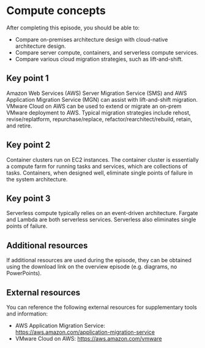 # Compute concepts

After completing this episode, you should be able to:

+ Compare on-premises architecture design with cloud-native architecture design.
+ Compare server compute, containers, and serverless compute services.
+ Compare various cloud migration strategies, such as lift-and-shift.

## Key point 1

Amazon Web Services (AWS) Server Migration Service (SMS) and AWS Application Migration Service (MGN) can assist with lift-and-shift migration. VMware Cloud on AWS can be used to extend or migrate an on-prem VMware deployment to AWS. Typical migration strategies include rehost, revise/replatform, repurchase/replace, refactor/rearchitect/rebuild, retain, and retire.

## Key point 2

Container clusters run on EC2 instances. The container cluster is essentially a compute farm for running tasks and services, which are collections of tasks. Containers, when designed well, eliminate single points of failure in the system architecture.

## Key point 3

Serverless compute typically relies on an event-driven architecture. Fargate and Lambda are both serverless services. Serverless also eliminates single points of failure.

## Additional resources

If additional resources are used during the episode, they can be obtained using the download link on the overview episode (e.g. diagrams, no PowerPoints).

## External resources

You can reference the following external resources for supplementary tools and information:

+ AWS Application Migration Service: <https://aws.amazon.com/application-migration-service>
+ VMware Cloud on AWS: <https://aws.amazon.com/vmware>

